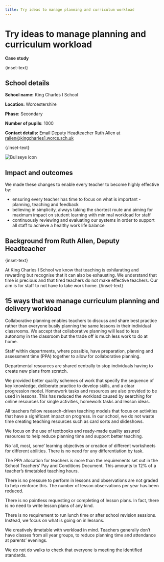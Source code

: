```yaml
---
title: Try ideas to manage planning and curriculum workload
---
```


# Try ideas to manage planning and curriculum workload

<strong class="govuk-tag">Case study</strong>

{inset-text}

## School details

**School name:** King Charles I School

**Location:** Worcestershire

**Phase:** Secondary

**Number of pupils:** 1000

**Contact details:** Email Deputy Headteacher Ruth Allen at <rallen@kingcharles1.worcs.sch.uk>

{/inset-text}

<div class="info-box">
  <div class="info-box__corner">
    <img src="/assets/images/bullseye.svg" alt="Bullseye icon">
  </div>
  <h2 class="govuk-heading-m">
    Impact and outcomes
  </h2>
  <p>
    We made these changes to enable every teacher to become highly effective by:
  </p>
  <ul>
    <li>
      ensuring every teacher has time to focus on what is important - planning, teaching and feedback
    </li>
    <li>
      believing in simplicity, always taking the shortest route and aiming for
      maximum impact on student learning with minimal workload for staff
    </li>
    <li>
      continuously reviewing and evaluating our systems in order to support all
      staff to achieve a healthy work life balance
    </li>
  </ul>
</div>

## Background from Ruth Allen, Deputy Headteacher

{inset-text}

At King Charles I School we know that teaching is exhilarating and rewarding but recognise that it can also be exhausting. We understand that time is precious and that tired teachers do not make effective teachers. Our aim is for staff to not have to take work home.
{/inset-text}

## 15 ways that we manage curriculum planning and delivery workload

Collaborative planning enables teachers to discuss and share best practice rather than everyone busily planning the same lessons in their individual classrooms. We accept that collaborative planning will lead to less autonomy in the classroom but the trade off is much less work to do at home.

Staff within departments, where possible, have preparation, planning and assessment time (PPA) together to allow for collaborative planning.

Departmental resources are shared centrally to stop individuals having to create new plans from scratch.

We provided better quality schemes of work that specify the sequence of key knowledge, deliberate practice to develop skills, and a clear progression model. Homework tasks and resources are also provided to be used in lessons. This has reduced the workload caused by searching for online resources for single activities, homework tasks and lesson ideas.

All teachers follow research-driven teaching models that focus on activities that have a significant impact on progress. In our school, we do not waste time creating teaching resources such as card sorts and slideshows.

We focus on the use of textbooks and ready-made quality assured resources to help reduce planning time and support better teaching.

No ‘all, most, some’ learning objectives or creation of different worksheets for different abilities. There is no need for any differentiation by task.

The PPA allocation for teachers is more than the requirements set out in the School Teachers’ Pay and Conditions Document. This amounts to 12% of a teacher’s timetabled teaching hours.

There is no pressure to perform in lessons and observations are not graded to help reinforce this. The number of lesson observations per year has been reduced.

There is no pointless requesting or completing of lesson plans. In fact, there is no need to write lesson plans of any kind.

There is no requirement to run lunch time or after school revision sessions. Instead, we focus on what is going on in lessons.

We creatively timetable with workload in mind. Teachers generally don’t have classes from all year groups, to reduce planning time and attendance at parents’ evenings.

We do not do walks to check that everyone is meeting the identified standards.
